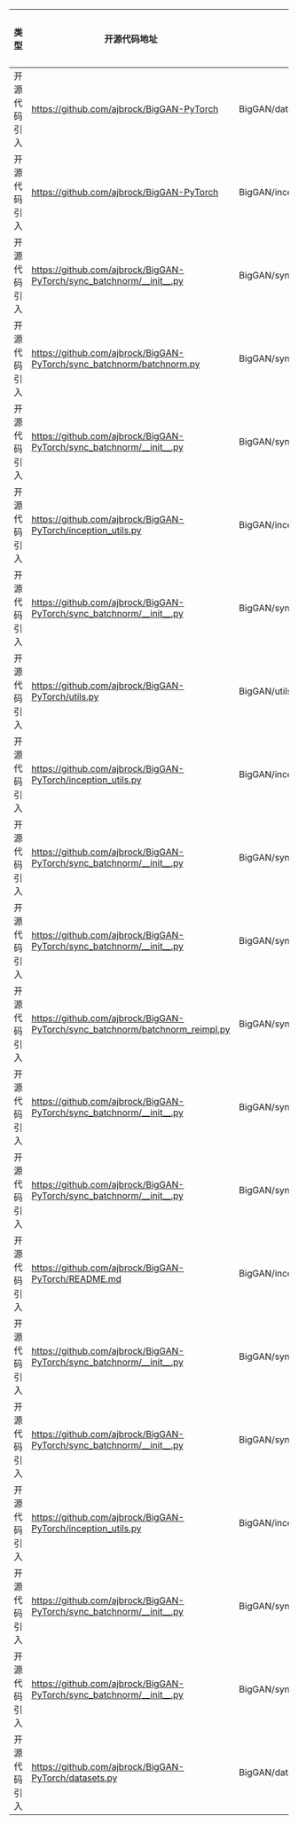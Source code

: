  | 类型     | 开源代码地址 | 文件名                      | 公网IP地址/公网URL地址/域名/邮箱地址 | 用途说明  |
|--------|--------|--------------------------| ------------------------------------ |-------|
| 开源代码引入 | https://github.com/ajbrock/BigGAN-PyTorch    | BigGAN/datasets.py       | http://www.cs.toronto.edu/~kriz/cifar-100-python.tar.gz | 下载数据集 |
 | 开源代码引入 | https://github.com/ajbrock/BigGAN-PyTorch    | BigGAN/inception_tf13.py | http://download.tensorflow.org/models/image/imagenet/inception-2015-12-05.tgz | 下载数据集 |
 | 开源代码引入 | https://github.com/ajbrock/BigGAN-PyTorch/sync_batchnorm/__init__.py | BigGAN/sync_batchnorm/batchnorm.py | maojiayuan@gmail.com | 邮箱地址 |
| 开源代码引入 | https://github.com/ajbrock/BigGAN-PyTorch/sync_batchnorm/batchnorm.py | BigGAN/sync_batchnorm/batchnorm.py | http://tetexiao.com/ | 相关说明 |
| 开源代码引入 | https://github.com/ajbrock/BigGAN-PyTorch/sync_batchnorm/__init__.py | BigGAN/sync_batchnorm/__init__.py | https://github.com/vacancy/Synchronized-BatchNorm-PyTorch | 源码实现 |
| 开源代码引入 | https://github.com/ajbrock/BigGAN-PyTorch/inception_utils.py | BigGAN/inception_utils.py | https://github.com/msubhransu/matrix-sqrt | 源码实现 |
| 开源代码引入 | https://github.com/ajbrock/BigGAN-PyTorch/sync_batchnorm/__init__.py | BigGAN/sync_batchnorm/comm.py | https://github.com/vacancy/Synchronized-BatchNorm-PyTorch | 源码实现 |
| 开源代码引入 | https://github.com/ajbrock/BigGAN-PyTorch/utils.py | BigGAN/utils.py | https://discuss.pytorch.org/t/subclassing-torch-tensor/23754/2 | 相关说明 |
| 开源代码引入 | https://github.com/ajbrock/BigGAN-PyTorch/inception_utils.py | BigGAN/inception_utils.py | https://github.com/bioinf-jku/TTUR | 源码实现 |
| 开源代码引入 | https://github.com/ajbrock/BigGAN-PyTorch/sync_batchnorm/__init__.py | BigGAN/sync_batchnorm/unittest.py | maojiayuan@gmail.com | 邮箱地址 |
| 开源代码引入 | https://github.com/ajbrock/BigGAN-PyTorch/sync_batchnorm/__init__.py | BigGAN/sync_batchnorm/__init__.py | maojiayuan@gmail.com | 邮箱地址 |
| 开源代码引入 | https://github.com/ajbrock/BigGAN-PyTorch/sync_batchnorm/batchnorm_reimpl.py | BigGAN/sync_batchnorm/batchnorm_reimpl.py | https://github.com/vacancy/Synchronized-BatchNorm-PyTorch/issues/14 | 源码实现 |
| 开源代码引入 | https://github.com/ajbrock/BigGAN-PyTorch/sync_batchnorm/__init__.py | BigGAN/sync_batchnorm/comm.py | maojiayuan@gmail.com | 邮箱地址 |
| 开源代码引入 | https://github.com/ajbrock/BigGAN-PyTorch/sync_batchnorm/__init__.py | BigGAN/sync_batchnorm/replicate.py | https://github.com/vacancy/Synchronized-BatchNorm-PyTorch | 源码实现 |
| 开源代码引入 | https://github.com/ajbrock/BigGAN-PyTorch/README.md | BigGAN/inception_tf13.py | https://github.com/openai/improved-gan | 源码实现 |
| 开源代码引入 | https://github.com/ajbrock/BigGAN-PyTorch/sync_batchnorm/__init__.py | BigGAN/sync_batchnorm/batchnorm.py | https://github.com/vacancy/Synchronized-BatchNorm-PyTorch | 源码实现 |
| 开源代码引入 | https://github.com/ajbrock/BigGAN-PyTorch/sync_batchnorm/__init__.py | BigGAN/sync_batchnorm/unittest.py | https://github.com/vacancy/Synchronized-BatchNorm-PyTorch | 源码实现 |
| 开源代码引入 | https://github.com/ajbrock/BigGAN-PyTorch/inception_utils.py | BigGAN/inception_utils.py | https://discuss.pytorch.org/t/covariance-and-gradient-support/16217/2 | 相关说明 |
| 开源代码引入 | https://github.com/ajbrock/BigGAN-PyTorch/sync_batchnorm/__init__.py | BigGAN/sync_batchnorm/batchnorm_reimpl.py | https://github.com/vacancy/Synchronized-BatchNorm-PyTorch | 源码实现 |
| 开源代码引入 | https://github.com/ajbrock/BigGAN-PyTorch/sync_batchnorm/__init__.py | BigGAN/sync_batchnorm/replicate.py | maojiayuan@gmail.com | 邮箱地址 |
| 开源代码引入 | https://github.com/ajbrock/BigGAN-PyTorch/datasets.py | BigGAN/datasets.py | https://github.com/python-pillow/Pillow/issues/835 | 相关说明 |
